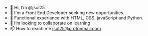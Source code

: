 - 👋 Hi, I’m @jsol25
- 👀 I'm a Front End Developer seeking new opportunities.
- 🌱 Functional experiance with HTML, CSS, javaScript and Python.
- 💞️ I’m looking to collaborate on learning
- 📫 How to reach me jsol25@protonmail.com

<!---
jsol25/jsol25 is a ✨ special ✨ repository because its `README.md` (this file) appears on your GitHub profile.
You can click the Preview link to take a look at your changes.
--->
